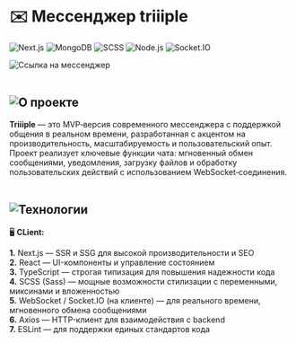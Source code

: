 # ✉️ Мессенджер triiiple
![Next.js](https://img.shields.io/badge/Frontend-Next.js-000?logo=next.js)
![MongoDB](https://img.shields.io/badge/Database-MongoDB-4EA94B?logo=mongodb&logoColor=white)
![SCSS](https://img.shields.io/badge/Style-SCSS-cc6699?logo=sass&logoColor=white)
![Node.js](https://img.shields.io/badge/Backend-Node.js-43853D?logo=node.js&logoColor=white)
![Socket.IO](https://img.shields.io/badge/Real--time-Socket.io-black?logo=socket.io&logoColor=white)

![Ссылка на мессенджер](https:triiiple.ru)
<br>
<br>
## ![О проекте](https://ucarecdn.com/e657af6a-b85e-4605-9492-1784123afd18/Frame8.svg)

**Triiiple** — это MVP‑версия современного мессенджера с поддержкой общения в реальном времени, разработанная с акцентом на производительность, масштабируемость и пользовательский опыт. Проект реализует ключевые функции чата: мгновенный обмен сообщениями, уведомления, загрузку файлов и обработку пользовательских действий с использованием WebSocket‑соединения.
<br>
<br>
## ![Технологии](https://ucarecdn.com/26f6e682-627a-4621-a34f-782fb2a58221/techs.svg)

🖥️ **CLient:**

**1.** Next.js — SSR и SSG для высокой производительности и SEO  
**2.** React — UI-компоненты и управление состоянием  
**3.** TypeScript — строгая типизация для повышения надежности кода  
**4.** SCSS (Sass) — мощные возможности стилизации с переменными, миксинами и вложенностью  
**5.** WebSocket / Socket.IO (на клиенте) — для реального времени, мгновенного обмена сообщениями  
**6.** Axios — HTTP-клиент для взаимодействия с backend  
**7.** ESLint — для поддержки единых стандартов кода


